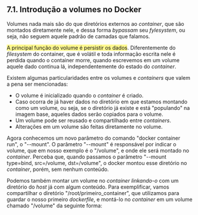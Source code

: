 ## 7.1. Introdução a volumes no Docker
Volumes nada mais são do que diretórios externos ao *container*, que são montados diretamente nele, e dessa forma *bypassam* seu *fylesystem*, ou seja, não seguem aquele padrão de camadas que falamos. 

<span style="background:#fff88f">A principal função do volume é persistir os dados</span>. Diferentemente do *filesystem* do container, que é volátil e toda informação escrita nele é perdida quando o container morre, quando escrevemos em um volume aquele dado continua lá, independentemente do estado do *container*. 

Existem algumas particularidades entre os volumes e *containers* que valem a pena ser mencionadas:
- O volume é inicializado quando o *container* é criado. 
- Caso ocorra de já haver dados no diretório em que estamos montando como um volume, ou seja, se o diretório já existe e está "populando" na imagem base, aqueles dados serão copiados para o volume.
- Um volume pode ser reusado e compartilhado entre *containers*.
- Alterações em um volume são feitas diretamente no volume.

Agora conhecemos um novo parâmetro do comando "docker container run", o "--mount".
O parâmetro "--mount" é responsável por indicar o volume, que em nosso exemplo é o "/volume", e onde ele será montado no *container*. Perceba que, quando passamos o parâmetro "--mount type=bind, src=/volume, dst=/volume", o docker montou esse diretório no *container*, porém, sem nenhum conteúdo.

Podemos também montar um volume no *container linkando-o* com um diretório do *host* já com algum conteúdo. Para exemplificar, vamos compartilhar o diretório "/root/primeiro_container", que utilizamos para guardar o nosso primeiro *dockerfile*, e montá-lo no *container* em um volume chamado "/volume" da seguinte forma:
